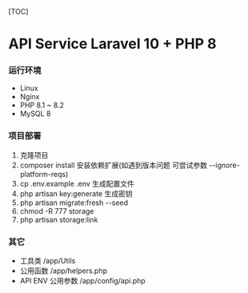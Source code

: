 [TOC]

# API Service Laravel 10 + PHP 8

### 运行环境
-   Linux
-   Nginx
-   PHP 8.1 ~ 8.2
-   MySQL 8

### 项目部署
1. 克隆项目
2. composer install 安装依赖扩展(如遇到版本问题 可尝试参数 --ignore-platform-reqs)
3. cp .env.example .env 生成配置文件
4. php artisan key:generate 生成密钥
5. php artisan migrate:fresh --seed
6. chmod -R 777 storage
7. php artisan storage:link

### 其它
-   工具类 /app/Utils
-   公用函数 /app/helpers.php
-   API ENV 公用参数 /app/config/api.php
